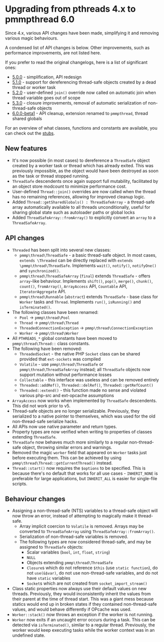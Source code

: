 # Upgrading from pthreads 4.x to pmmpthread 6.0

Since 4.x, various API changes have been made, simplifying it and removing various magic behaviours.

A condensed list of API changes is below. Other improvements, such as performance improvements, are not listed here.

If you prefer to read the original changelogs, here is a list of significant ones:
- [5.0.0](https://github.com/pmmp/ext-pmmpthread/releases/tag/5.0.0) - simplification, API redesign
- [5.1.0](https://github.com/pmmp/ext-pmmpthread/releases/tag/5.1.0) - support for dereferencing thread-safe objects created by a dead thread or worker task
- [5.2.0](https://github.com/pmmp/ext-pmmpthread/releases/tag/5.2.0) - user-defined `join()` override now called on automatic join when thread variable goes out of scope
- [5.3.0](https://github.com/pmmp/ext-pmmpthread/releases/tag/5.3.0) - closure improvements, removal of automatic serialization of non-thread-safe objects
- [6.0.0-beta1](https://github.com/pmmp/ext-pmmpthread/releases/tag/6.0.0-beta1) - API cleanup, extension renamed to `pmmpthread`, thread shared globals

For an overview of what classes, functions and constants are available, you can check out the [stubs](https://github.com/pmmp/ext-pmmpthread/tree/fork/stubs).

## New features
- It's now possible (in most cases) to dereference a `ThreadSafe` object created by a worker task or thread which has already exited. This was previously impossible, as the object would have been destroyed as soon as the task or thread stopped running.
- `ThreadSafe` descendents once again support full mutability, facilitated by an object store modcount to minimize performance cost.
- User-defined `Thread::join()` overrides are now called when the thread has no remaining references, allowing for improved cleanup logic.
- Added `Thread::getSharedGlobals() : ThreadSafeArray` - a thread-safe array automatically available to all threads unconditionally, useful for sharing global state such as autoloader paths or global locks
- Added `ThreadSafeArray::fromArray()` to explicitly convert an `array` to a `ThreadSafeArray`.

## API changes
- `Threaded` has been split into several new classes:
  - `pmmp\thread\ThreadSafe` - a basic thread-safe object. In most cases, `extends \Threaded` can be directly replaced with `extends \pmmp\thread\ThreadSafe`. Implements `wait()`, `notify()`, `notifyOne()` and `synchronized()`.
  - `pmmp\thread\ThreadSafeArray` (`final`) extends `ThreadSafe` - offers `array`-like behaviour. Implements `shift()`, `pop()`, `merge()`, `chunk()`, `count()`, `fromArray()`, `ArrayAccess` API, `Countable` API, `IteratorAggregate` API.
  - `pmmp\thread\Runnable` (`abstract`) extends `ThreadSafe` - base class for `Worker` tasks and `Thread`. Implements `run()`, `isRunning()` and `isTerminated()`.
- The following classes have been renamed:
  - `Pool` -> `pmmp\thread\Pool`
  - `Thread` -> `pmmp\thread\Thread`
  - `ThreadedConnectionException` -> `pmmp\thread\ConnectionException`
  - `Worker` -> `pmmp\thread\Worker`
- All `PTHREADS_*` global constants have been moved to `pmmp\thread\Thread::` class constants.
- The following have been removed:
  - `ThreadedSocket` - the native PHP `Socket` class can be shared provided that `ext-sockets` was compiled
  - `Volatile` - use `pmmp\thread\ThreadSafe` or `pmmp\thread\ThreadSafeArray` instead; all `ThreadSafe` objects now support mutation without performance losses
  - `Collectable` - this interface was useless and can be removed entirely
  - `Threaded::addRef()`, `Threaded::delRef()`, `Threaded::getRefCount()`
  - `Threaded::extend()` - this function made no sense and violated various php-src and ext-opcache assumptions
- `ArrayAccess` now works when implemented by `ThreadSafe` descendents. This did not work prior to v5.
- Thread-safe objects are no longer serializable. Previously, they serialized to a native pointer to themselves, which was used for the old non-thread-safe serialize hacks.
- All APIs now use native parameter and return types.
- Property types are now verified when writing to properties of classes extending `ThreadSafe`.
- `ThreadSafe` now behaves much more similarly to a regular non-thread-safe object, throwing similar errors and warnings.
- Removed the magic `worker` field that appeared on `Worker` tasks just before executing them. This can be achieved by using `pmmp\thread\Thread::getCurrentThread()` instead.
- `Thread::start()` now requires the `$options` to be specified. This is because there's no default that works for all use cases - `INHERIT_NONE` is preferable for large applications, but `INHERIT_ALL` is easier for single-file scripts.

## Behaviour changes
- Assigning a non-thread-safe (NTS) variables to a thread-safe object will now throw an error, instead of attempting to magically make it thread-safe.
  - Array implicit coercion to `Volatile` is removed. Arrays may be converted to `ThreadSafeArray` using `ThreadSafeArray::fromArray()`.
  - Serialization of non-thread-safe variables is removed.
  - The following types are now considered thread-safe, and may be assigned to `ThreadSafe` objects:
    - Scalar variables (`bool`, `int`, `float`, `string`)
    - `NULL`
    - Objects extending `pmmp\thread\ThreadSafe`
    - `Closure`s which do not reference `$this` (use `static function`), do not `use(&$var)`, do not use non-thread-safe variables, and do not have `static` variables
    - `Socket`s which are not created from `socket_import_stream()`
- Class static properties now always use their default values on new threads. Previously, they would inconsistently inherit the values from their parent at the time of thread start. This was a giant mess because statics would end up in broken states if they contained non-thread-safe values, and would behave differently if OPcache was used.
- `Worker::stack()` now throws an exception if the worker is not running.
- `Worker` now exits if an uncaught error occurs during a task. This can be detected via `isTerminated()`, similar to a regular thread. Previously, the worker would keep executing tasks while the worker context was in an undefined state.
